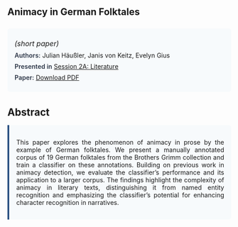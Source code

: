 
<style>    
    h2 {
        margin-top: 0;
        margin-bottom: 1.5rem;
        line-height: 1.3;
    }
    
    h3 {
        margin-top: 2rem;
        margin-bottom: 1rem;
        font-size: 1.4rem;
        font-weight:bold;
    }
    
    .metadata {
        background-color: #f7fafc;
        padding: 1rem;
        border-radius: 6px;
        margin-bottom: 2rem;
    }
    
    .metadata p {
        margin: 0.5rem 0;
    }
    
    .abstract {
        text-align: justify;
        padding: 1rem;
        background-color: #f7fafc;
        border-left: 4px solid #2c5282;
        border-radius: 0 6px 6px 0;
    }
    
    strong {
        color: #2d3748;
        font-weight: 600;
    }
</style>
<main role="main">
<h2>Animacy in German Folktales</h2>

<section class="metadata">
<p style='font-size:1rem'><i>(short paper)</i></p>
<p><strong>Authors:</strong> Julian Häußler, Janis von Keitz, Evelyn Gius</p>
<p><strong>Presented in</strong> <a href="/programme/#session2A">Session 2A: Literature</a></p>
<p><strong>Paper:</strong> <a href="https://ceur-ws.org/Vol-3558/paper90.pdf">Download PDF</a></p>
</section>

<section>
<h3>Abstract</h3>
<div class="abstract">
<p>This paper explores the phenomenon of animacy in prose by the example of German folktales. We present a manually annotated corpus of 19 German folktales from the Brothers Grimm collection and train a classifier on these annotations. Building on previous work in animacy detection, we evaluate the classifier’s performance and its application to a larger corpus. The findings highlight the complexity of animacy in literary texts, distinguishing it from named entity recognition and emphasizing the classifier’s potential for enhancing character recognition in narratives.</p>
</div>
</section>
</main>